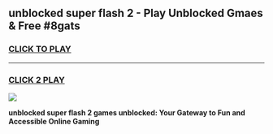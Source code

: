 
## unblocked super flash 2 - Play Unblocked Gmaes & Free #8gats
<h3>
<a href="https://news.freeplayer.one?title=unblocked_super_flash_2&ref=26F">CLICK TO PLAY</a></h3>
<hr>

<h3>
<a href="https://news.freeplayer.one?title=unblocked_super_flash_2&ref=26F">CLICK 2 PLAY</a>
  
</h3>

<a href="https://news.freeplayer.one?title=unblocked_super_flash_2&ref=26F/"><img src="https://clearcache.store/games.png"></a>


**unblocked super flash 2 games unblocked: Your Gateway to Fun and Accessible Online Gaming**
